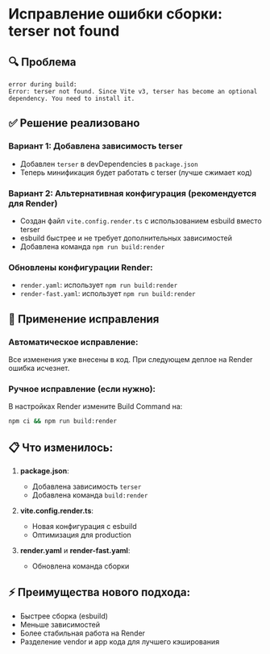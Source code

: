 # Исправление ошибки сборки: terser not found

## 🔍 Проблема
```
error during build:
Error: terser not found. Since Vite v3, terser has become an optional dependency. You need to install it.
```

## ✅ Решение реализовано

### Вариант 1: Добавлена зависимость terser
- Добавлен `terser` в devDependencies в `package.json`
- Теперь минификация будет работать с terser (лучше сжимает код)

### Вариант 2: Альтернативная конфигурация (рекомендуется для Render)
- Создан файл `vite.config.render.ts` с использованием esbuild вместо terser
- esbuild быстрее и не требует дополнительных зависимостей
- Добавлена команда `npm run build:render`

### Обновлены конфигурации Render:
- `render.yaml`: использует `npm run build:render`
- `render-fast.yaml`: использует `npm run build:render`

## 🚀 Применение исправления

### Автоматическое исправление:
Все изменения уже внесены в код. При следующем деплое на Render ошибка исчезнет.

### Ручное исправление (если нужно):
В настройках Render измените Build Command на:
```bash
npm ci && npm run build:render
```

## 📋 Что изменилось:

1. **package.json**: 
   - Добавлена зависимость `terser`
   - Добавлена команда `build:render`

2. **vite.config.render.ts**: 
   - Новая конфигурация с esbuild
   - Оптимизация для production

3. **render.yaml** и **render-fast.yaml**:
   - Обновлена команда сборки

## ⚡ Преимущества нового подхода:
- Быстрее сборка (esbuild)
- Меньше зависимостей
- Более стабильная работа на Render
- Разделение vendor и app кода для лучшего кэширования
